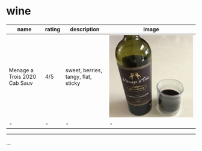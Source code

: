 # wine




| name | rating | description | image |
| - | - | - | -  |
| Menage a Trois 2020 Cab Sauv| 4/5 | sweet, berries, tangy, flat, sticky | ![MAT](images/mat_2020_cab.jpg) |
| - | - | - | -  |
---




...
